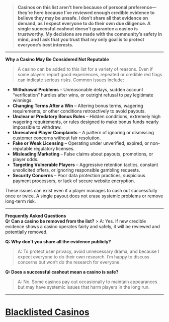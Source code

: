 > **Casinos on this list aren’t here because of personal preference—they’re here because I’ve reviewed enough credible evidence to believe they may be unsafe. I don’t share all that evidence on demand, as I expect everyone to do their own due diligence. A single successful cashout doesn’t guarantee a casino is trustworthy. My decisions are made with the community’s safety in mind, and I ask that you trust that my only goal is to protect everyone’s best interests.**  
  
---  
  
**Why a Casino May Be Considered Not Reputable**  
> A casino can be added to this list for a variety of reasons. Even if some players report good experiences, repeated or credible red flags can indicate serious risks. Common issues include:    

  
- **Withdrawal Problems** – Unreasonable delays, sudden account “verification” hurdles after wins, or outright refusal to pay legitimate winnings.    
- **Changing Terms After a Win** – Altering bonus terms, wagering requirements, or other conditions retroactively to avoid payouts.    
- **Unclear or Predatory Bonus Rules** – Hidden conditions, extremely high wagering requirements, or rules designed to make bonus funds nearly impossible to withdraw.    
- **Unresolved Player Complaints** – A pattern of ignoring or dismissing customer concerns without fair resolution.    
- **Fake or Weak Licensing** – Operating under unverified, expired, or non-reputable regulatory licenses.    
- **Misleading Marketing** – False claims about payouts, promotions, or player odds.    
- **Targeting Vulnerable Players** – Aggressive retention tactics, constant unsolicited offers, or ignoring responsible gambling requests.    
- **Security Concerns** – Poor data protection practices, suspicious payment processors, or lack of secure website encryption.    
  
These issues can exist even if a player manages to cash out successfully once or twice. A single payout does not erase systemic problems or remove long-term risk.  

---  
  
**Frequently Asked Questions**  
**Q: Can a casino be removed from the list?**   > A: Yes. If new credible evidence shows a casino operates fairly and safely, it will be reviewed and potentially removed.    
  
  
**Q: Why don’t you share all the evidence publicly?**    
> A: To protect user privacy, avoid unnecessary drama, and because I expect everyone to do their own research. I’m happy to discuss concerns but won’t do the research for everyone.    
  
  
**Q: Does a successful cashout mean a casino is safe?**    
> A: No. Some casinos pay out occasionally to maintain appearances but may have systemic issues that harm players in the long run.

---

# [Blacklisted Casinos](https://www.reddit.com/r/CasinoFreebies/wiki/blacklisted_casinos/the_list)